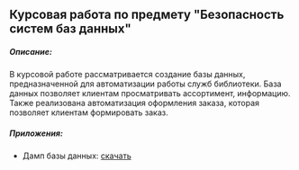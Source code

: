 ## Курсовая работа по предмету "Безопасность систем баз данных"
##### Описание:
В курсовой работе рассматривается создание базы данных, предназначенной для автоматизации работы служб библиотеки. База данных позволяет клиентам просматривать ассортимент, информацию. Также реализована автоматизация оформления заказа, которая позволяет клиентам формировать заказ. 

##### Приложения:
- Дамп базы данных: [скачать](https://www.dropbox.com/s/htbnhz3b9vywl8e/bsbd_project.sql?dl=0)
